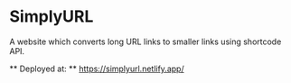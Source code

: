 # SimplyURL
A website which converts long URL links to smaller links using shortcode API.

** Deployed at: ** https://simplyurl.netlify.app/
